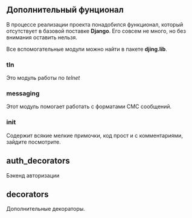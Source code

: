 ## Дополнительный фунционал
В процессе реализации проекта понадобился функционал, который отсутствует в базовой поставке **Django**.
Его совсем не много, но без внимания оставить нельзя.

Все вспомогательные модули можно найти в пакете **djing.lib**.
### tln
Это модуль работы по *telnet*

### messaging
Этот модуль помогает работать с форматами СМС сообщений.


### init
Содержит всякие мелкие примочки, код прост и с комментариями, зайдите посмотрите.

## auth_decorators
Бэкенд авторизации

## decorators
Дополнительные декораторы.
